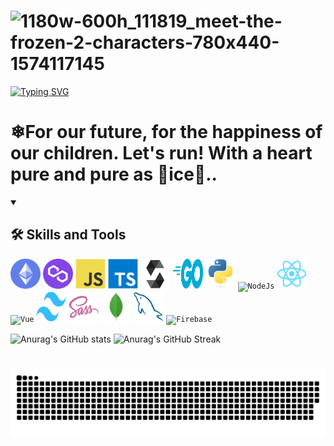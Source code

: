 # ![1180w-600h_111819_meet-the-frozen-2-characters-780x440-1574117145](https://user-images.githubusercontent.com/129685965/233699945-b250c12f-58e3-40ac-9f11-c06f35032787.jpg)
[![Typing SVG](https://readme-typing-svg.demolab.com/?lines=I+am+a+Senior+Full+stack+Engineeer;Let's+build+Awesome+together)](https://git.io/typing-svg)
<h1>❄For our future, for the happiness of our children. Let's run! With a heart pure and pure as 🧊ice🧊..</h1>
<details open>
  <summary><h2>🛠 Skills and Tools</h2></summary>
    <code><img src="./pics/ethereum.png" width="48" height="48" alt="Ethereum" /></code>
    <code><img src="./pics/polygon.png" width="48" height="48" alt="Polygon" /></code>
  <code><img src="./pics/javascript-original.svg" width="48" height="48" alt="JavaScript" /></code>
    <code><img src="./pics/typescript-original.svg" width="48" height="48" alt="TypeScript" /></code>
    <code><img src="https://raw.githubusercontent.com/github/explore/ba9de12f88fd08825c51928e91f1678cb5c94b26/topics/solidity/solidity.png" width="48" height="48" alt="Solidity" /></code>
    <code><img src="./pics/go-flat.svg" width="48" height="48" alt="Golang" /></code>
    <code><img src="./pics/python-original.svg" width="48" height="48" alt="Python" /></code>
    <code><img src="https://cdn.iconscout.com/icon/free/png-64/node-js-1174925.png" width="48" height="48" alt="NodeJs" /></code>
    <code><img src="./pics/react-original.svg" width="48" height="48" alt="React" /></code>
    <code><img src="https://cdn.iconscout.com/icon/free/png-64/vue-282497.png" width="48" height="48" alt="Vue" /></code>
    <code><img src="./pics/tailwindcss.svg" width="48" height="48" alt="TailwindCSS" /></code>
    <code><img src="./pics/sass-original.svg" width="48" height="48" alt="Sass" /></code>
    <code><img src="./pics/mongodb.svg" width="48" height="48" alt="MongoDB" /></code>
    <code><img src="./pics/mysql-original.svg" width="48" height="48" alt="MySQL" /></code>
    <code><img src="https://avatars.githubusercontent.com/u/1335026?s=200&v=4" width="48" height="48" alt="Firebase" /></code>
  </p>
</details>

<!-- Github Stats -->
  ![Anurag's GitHub stats](https://github-readme-stats.vercel.app/api?username=Atohallan&show_icons=true&theme=radical)
  ![Anurag's GitHub Streak](https://streak-stats.demolab.com?user=Atohallan&theme=tokyonight&mode=daily&border=DD2BC7)
  
###

<br clear="both">

<img src="https://raw.githubusercontent.com/brillianodhiya/brillianodhiya/output/snake.svg" alt="Snake animation" />

###
  

